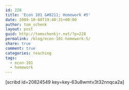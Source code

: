 ```yaml
---
id: 228
title: 'Econ 101 &#8211; Homework #5'
date: 2009-10-08T19:40:31+00:00
author: tom_schenk
layout: post
guid: http://tomschenkjr.net/?p=228
permalink: /blog/econ-101-homework-5/
share: true
comment: true
categories: teaching 
tags:
  - econ-101
  - homework
---
```

[scribd id=20824549 key=key-63u8wmtv3t32nnqca2a]